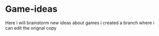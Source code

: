 # Game-ideas
Here i will brainstorm new ideas about games
i created a branch
where i can edit the orignal copy
